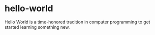 # hello-world
Hello World is a time-honored tradition in computer programming to get started learning something new.
